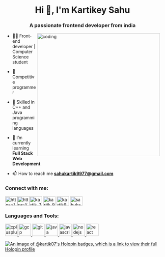 <h1 align="center">Hi 👋, I'm Kartikey Sahu</h1>
<h3 align="center">A passionate frontend developer from india</h3>

<img align= "right" alt="coding" width="400" src="https://user-images.githubusercontent.com/55389276/140866485-8fb1c876-9a8f-4d6a-98dc-08c4981eaf70.gif">

- 👨‍💻 Front-end developer | Computer Science student

- 🌟 Competitive programmer

- 🎯 Skilled in C++ and Java programming languages

- 🌱 I’m currently learning **Full Stack Web Development**

- 📫 How to reach me **sahukartik9977@gmail.com**

<h3 align="left">Connect with me:</h3>
<p align="left">

<a href="https://linkedin.com/in/https://www.linkedin.com/in/kartikey-sahu-79382a247/" target="blank"><img align="center" src="https://upload.wikimedia.org/wikipedia/commons/e/e9/Linkedin_icon.svg" alt="https://www.linkedin.com/in/kartikey-sahu-79382a247/" height="30" width="40" /></a><a href="https://fb.com/https://www.facebook.com/profile.php?id=100042141000689" target="blank"><img align="center" src="https://upload.wikimedia.org/wikipedia/en/0/04/Facebook_f_logo_%282021%29.svg" alt="https://www.facebook.com/profile.php?id=100042141000689" height="30" width="40" /></a><a href="https://instagram.com/kartik_7.0_" target="blank"><img align="center" src="https://upload.wikimedia.org/wikipedia/commons/9/95/Instagram_logo_2022.svg" alt="kartik_7.0_" height="30" width="40" /></a>
<a href="https://www.codechef.com/users/kartik_9977" target="blank"><img align="center" src="https://upload.wikimedia.org/wikipedia/en/7/7b/Codechef%28new%29_logo.svg" alt="kartik_9977" height="30" width="40" /></a>
<a href="https://www.leetcode.com/kartik9977" target="blank"><img align="center" src="https://upload.wikimedia.org/wikipedia/commons/1/19/LeetCode_logo_black.png" alt="kartik9977" height="30" width="40" /></a>
<a href="https://auth.geeksforgeeks.org/user/sahukart762m" target="blank"><img align="center" src="https://upload.wikimedia.org/wikipedia/commons/4/43/GeeksforGeeks.svg" alt="sahukart762m" height="30" width="40" /></a>
</p>
<h3 align="left">Languages and Tools:</h3>
<p align="left"> <a href="https://www.w3schools.com/cpp/" target="_blank" rel="noreferrer"> <img src="https://upload.wikimedia.org/wikipedia/commons/1/18/ISO_C%2B%2B_Logo.svg" alt="cplusplus" width="40" height="40"/> </a> <a href="https://cloud.google.com" target="_blank" rel="noreferrer"> <img src="https://www.vectorlogo.zone/logos/google_cloud/google_cloud-icon.svg" alt="gcp" width="40" height="40"/> </a> <a href="https://git-scm.com/" target="_blank" rel="noreferrer"> <img src="https://www.vectorlogo.zone/logos/git-scm/git-scm-icon.svg" alt="git" width="40" height="40"/>  <a href="https://www.java.com" target="_blank" rel="noreferrer"> <img src="https://upload.wikimedia.org/wikipedia/de/e/e1/Java-Logo.svg" alt="java" width="40" height="40"/> </a> <a href="https://developer.mozilla.org/en-US/docs/Web/JavaScript" target="_blank" rel="noreferrer"> <img src="https://upload.wikimedia.org/wikipedia/commons/9/99/Unofficial_JavaScript_logo_2.svg" alt="javascript" width="40" height="40"/> </a> </a> <a href="https://nodejs.org" target="_blank" rel="noreferrer"> <img src="https://upload.wikimedia.org/wikipedia/commons/d/d9/Node.js_logo.svg" alt="nodejs" width="40" height="40"/> </a> <a href="https://reactjs.org/" target="_blank" rel="noreferrer"> <img src="https://upload.wikimedia.org/wikipedia/commons/4/47/React.svg" alt="react" width="40" height="40"/> </a> </p>

[![An image of @kartik07's Holopin badges, which is a link to view their full Holopin profile](https://holopin.me/kartik07)](https://holopin.io/@kartik07)
